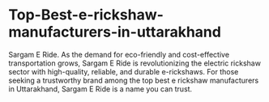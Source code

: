# Top-Best-e-rickshaw-manufacturers-in-uttarakhand
Sargam E Ride. As the demand for eco-friendly and cost-effective transportation grows, Sargam E Ride is revolutionizing the electric rickshaw sector with high-quality, reliable, and durable e-rickshaws. For those seeking a trustworthy brand among the top best e rickshaw manufacturers in Uttarakhand, Sargam E Ride is a name you can trust.
